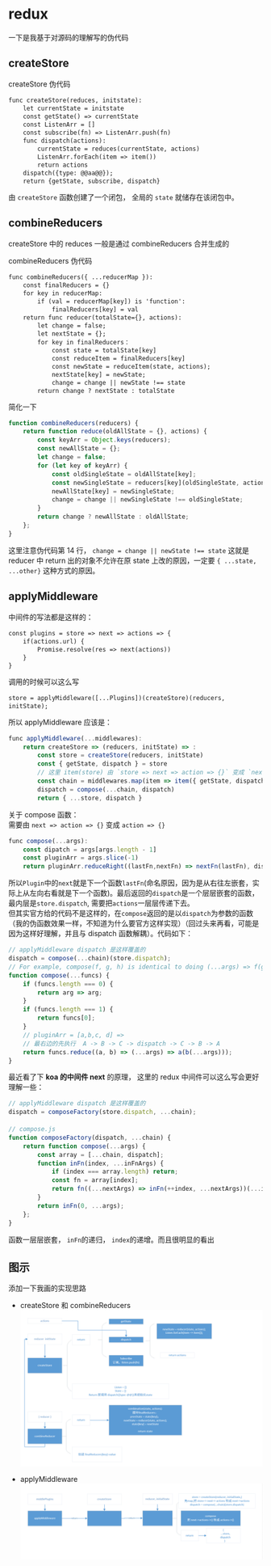 # redux

一下是我基于对源码的理解写的伪代码

## createStore

createStore 伪代码

```
func createStore(reduces, initstate):
    let currentState = initstate
    const getState() => currentState
    const ListenArr = []
    const subscribe(fn) => ListenArr.push(fn)
    func dispatch(actions):
        currentState = reduces(currentState, actions)
        ListenArr.forEach(item => item())
        return actions
    dispatch({type: @@aa@@});
    return {getState, subscribe, dispatch}
```

由 `createStore` 函数创建了一个闭包， 全局的 `state` 就储存在该闭包中。

## combineReducers

createStore 中的 reduces 一般是通过 combineReducers 合并生成的

combineReducers 伪代码

```
func combineReducers({ ...reducerMap }):
    const finalReducers = {}
    for key in reducerMap:
        if (val = reducerMap[key]) is 'function':
            finalReducers[key] = val
    return func reducer(totalState={}, actions):
        let change = false;
        let nextState = {};
        for key in finalReducers：
            const state = totalState[key]
            const reduceItem = finalReducers[key]
            const newState = reduceItem(state, actions);
            nextState[key] = newState;
            change = change || newState !== state
        return change ? nextState : totalState
```

简化一下

```javascript
function combineReducers(reducers) {
    return function reduce(oldAllState = {}, actions) {
        const keyArr = Object.keys(reducers);
        const newAllState = {};
        let change = false;
        for (let key of keyArr) {
            const oldSingleState = oldAllState[key];
            const newSingleState = reducers[key](oldSingleState, actions);
            newAllState[key] = newSingleState;
            change = change || newSingleState !== oldSingleState;
        }
        return change ? newAllState : oldAllState;
    };
}
```

这里注意伪代码第 14 行， `change = change || newState !== state` 这就是 reducer 中 return 出的对象不允许在原 state 上改的原因，一定要 `{ ...state, ...other}` 这种方式的原因。

## applyMiddleware

中间件的写法都是这样的：

```
const plugins = store => next => actions => {
    if(actions.url) {
        Promise.resolve(res => next(actions))
    }
}
```

调用的时候可以这么写

```
store = applyMiddleware([...Plugins])(createStore)(reducers, initState);
```

所以 applyMiddleware 应该是：

```js
func applyMiddleware(...middlewares):
    return createStore => (reducers, initState) => :
        const store = createStore(reducers, initState)
        const { getState, dispatch } = store
        // 这里 item(store) 由 `store => next => action => {}` 变成 `next => action => {}`
        const chain = middlewares.map(item => item({ getState, dispatch }))
        dispatch = compose(...chain, dispatch)
        return { ...store, dispatch }
```

关于 compose 函数：  
需要由 `next => action => {}` 变成 `action => {}`

```js
func compose(...args):
    const dipatch = args[args.length - 1]
    const pluginArr = args.slice(-1)
    return pluginArr.reduceRight((lastFn,nextFn) => nextFn(lastFn), dispatch)
```

所以`Plugin`中的`next`就是下一个函数`lastFn`(命名原因，因为是从右往左嵌套，实际上从左向右看就是下一个函数)。最后返回的`dispatch`是一个层层嵌套的函数，最内层是`store.dispatch`, 需要把`actions`一层层传递下去。  
但其实官方给的代码不是这样的，在`compose`返回的是以`dispatch`为参数的函数（我的伪函数效果一样，不知道为什么要官方这样实现）（回过头来再看，可能是因为这样好理解，并且与 dispatch 函数解耦）。代码如下：

```javascript
// applyMiddleware dispatch 是这样覆盖的
dispatch = compose(...chain)(store.dispatch);
// For example, compose(f, g, h) is identical to doing (...args) => f(g(h(...args))).
function compose(...funcs) {
    if (funcs.length === 0) {
        return arg => arg;
    }
    if (funcs.length === 1) {
        return funcs[0];
    }
    // pluginArr = [a,b,c, d] =>
    // 最右边的先执行  A -> B -> C -> dispatch -> C -> B -> A
    return funcs.reduce((a, b) => (...args) => a(b(...args)));
}
```

最近看了下 **koa 的中间件 next** 的原理， 这里的 redux 中间件可以这么写会更好理解一些：

```js
// applyMiddleware dispatch 是这样覆盖的
dispatch = composeFactory(store.dispatch, ...chain);

// compose.js
function composeFactory(dispatch, ...chain) {
    return function compose(...args) {
        const array = [...chain, dispatch];
        function inFn(index, ...inFnArgs) {
            if (index === array.length) return;
            const fn = array[index];
            return fn((...nextArgs) => inFn(++index, ...nextArgs))(...inFnArgs);
        }
        return inFn(0, ...args);
    };
}
```

函数一层层嵌套， `inFn`的递归， `index`的递增。而且很明显的看出

## 图示

添加一下我画的实现思路

-   createStore 和 combineReducers
    ![createStore + combineReducers](https://github.com/cmcesummer/read_source_code/blob/master/redux/img/redux_1.png)

-   applyMiddleware
    ![applyMiddleware](https://github.com/cmcesummer/read_source_code/blob/master/redux/img/redux_2.png)
